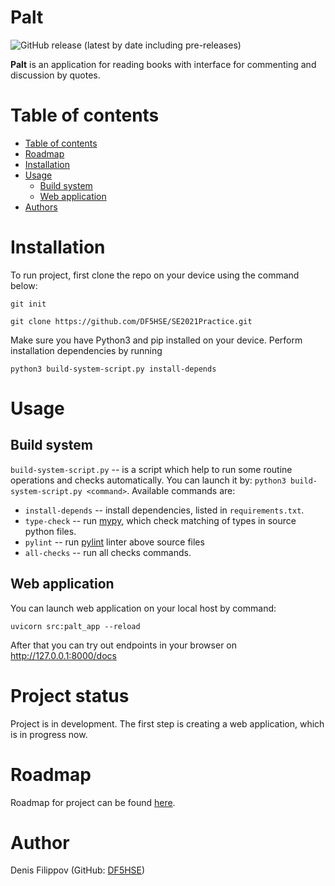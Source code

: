 # Palt

![GitHub release (latest by date including pre-releases)](https://img.shields.io/github/v/release/DF5HSE/Designing2021?include_prereleases)
<!--
![GitHub last commit](https://img.shields.io/github/last-commit/DF5HSE/Designing2021)
![GitHub issues](https://img.shields.io/github/issues-raw/DF5HSE/Designing2021)
![GitHub pull requests](https://img.shields.io/github/issues-pr/DF5HSE/Designing2021)
![GitHub](https://img.shields.io/github/license/DF5HSE/Designing2021)
--> 


**Palt** is an application for reading books with interface for
commenting and discussion by quotes.

# Table of contents
- [Table of contents](#table-of-contents)
- [Roadmap](#roadmap)
- [Installation](#installation)
- [Usage](#usage)
    - [Build system](#build-system)
    - [Web application](#web-application)
- [Authors](#authors)


# Installation
To run project, first clone the repo on your device using the command below:

```git init```

```git clone https://github.com/DF5HSE/SE2021Practice.git```

Make sure you have Python3 and pip installed on your device. Perform installation
dependencies by running 

```python3 build-system-script.py install-depends```

<!--
You may run tests to check whether everyting is OK by running

```python3 build-system-script.py test```
-->

# Usage
## Build system
`build-system-script.py` -- is a script which help to run some routine
operations and checks automatically. You can launch it by:
`python3 build-system-script.py <command>`. Available commands are:
- `install-depends` -- install dependencies, listed in `requirements.txt`.
- `type-check` -- run [mypy](https://mypy.readthedocs.io/en/stable/), which check matching
of types in source python files.
- `pylint` -- run [pylint](https://www.pylint.org/) linter above source files
- `all-checks` -- run all checks commands.
<!--
- `test` -- run tests.
- `check-coverage` -- check coverage of source files by tests.
-->

## Web application
You can launch web application on your local host by command:

`uvicorn src:palt_app --reload`

After that you can try out endpoints in your browser on
http://127.0.0.1:8000/docs

# Project status
Project is in development. The first step is creating a web application,
which is in progress now.

# Roadmap
Roadmap for project can be found
[here](https://github.com/DF5HSE/Designing2021/projects/1).

# Author
Denis Filippov (GitHub: [DF5HSE](https://github.com/DF5HSE))

<!--
# License
[(Back to top)](#table-of-contents)
[MIT licenses](https://opensource.org/licenses/MIT)

# Footer
[(Back to top)](#table-of-contents)

Leave a star in GitHub and wait for upcomming updates and news!
-->





